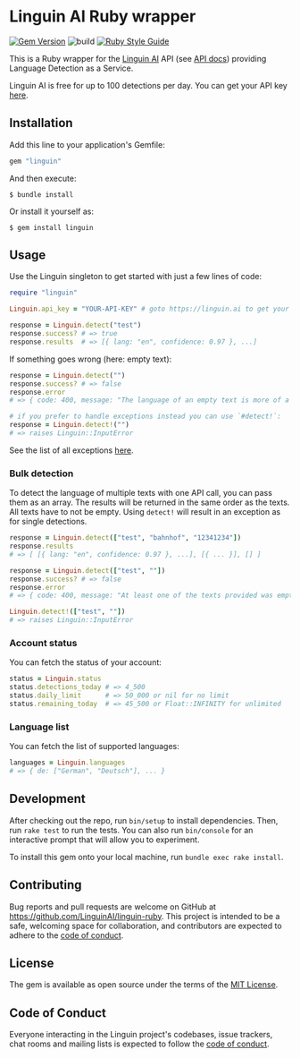 # Linguin AI Ruby wrapper

[![Gem Version](https://badge.fury.io/rb/linguin.svg)](https://badge.fury.io/rb/linguin) ![build](https://github.com/LinguinAI/linguin-ruby/actions/workflows/main.yml/badge.svg) [![Ruby Style Guide](https://img.shields.io/badge/code_style-standard-brightgreen.svg)](https://github.com/testdouble/standard)

This is a Ruby wrapper for the [Linguin AI](https://linguin.ai) API (see [API docs](https://linguin.ai/api-docs/v2)) providing Language Detection as a Service.

Linguin AI is free for up to 100 detections per day. You can get your API key [here](https://linguin.ai).

## Installation

Add this line to your application's Gemfile:

```ruby
gem "linguin"
```

And then execute:

    $ bundle install

Or install it yourself as:

    $ gem install linguin

## Usage

Use the Linguin singleton to get started with just a few lines of code:

```ruby
require "linguin"

Linguin.api_key = "YOUR-API-KEY" # goto https://linguin.ai to get your key

response = Linguin.detect("test")
response.success? # => true
response.results  # => [{ lang: "en", confidence: 0.97 }, ...]
```

If something goes wrong (here: empty text):

```ruby
response = Linguin.detect("")
response.success? # => false
response.error
# => { code: 400, message: "The language of an empty text is more of a philosophical question." }

# if you prefer to handle exceptions instead you can use `#detect!`:
response = Linguin.detect!("")
# => raises Linguin::InputError
```

See the list of all exceptions [here](https://github.com/LinguinAI/linguin-ruby/blob/main/lib/linguin/exceptions.rb).

### Bulk detection

To detect the language of multiple texts with one API call, you can pass them as an array. The results will be returned in the same order as the texts.
All texts have to not be empty. Using `detect!` will result in an exception as for single detections.

```ruby
response = Linguin.detect(["test", "bahnhof", "12341234"])
response.results
# => [ [{ lang: "en", confidence: 0.97 }, ...], [{ ... }], [] ]

response = Linguin.detect(["test", ""])
response.success? # => false
response.error
# => { code: 400, message: "At least one of the texts provided was empty." }

Linguin.detect!(["test", ""])
# => raises Linguin::InputError
```

### Account status

You can fetch the status of your account:

```ruby
status = Linguin.status
status.detections_today # => 4_500
status.daily_limit      # => 50_000 or nil for no limit
status.remaining_today  # => 45_500 or Float::INFINITY for unlimited
```

### Language list

You can fetch the list of supported languages:

```ruby
languages = Linguin.languages
# => { de: ["German", "Deutsch"], ... }
```

## Development

After checking out the repo, run `bin/setup` to install dependencies. Then, run `rake test` to run the tests. You can also run `bin/console` for an interactive prompt that will allow you to experiment.

To install this gem onto your local machine, run `bundle exec rake install`.

## Contributing

Bug reports and pull requests are welcome on GitHub at https://github.com/LinguinAI/linguin-ruby. This project is intended to be a safe, welcoming space for collaboration, and contributors are expected to adhere to the [code of conduct](https://github.com/LinguinAI/linguin-ruby/blob/master/CODE_OF_CONDUCT.md).

## License

The gem is available as open source under the terms of the [MIT License](https://opensource.org/licenses/MIT).

## Code of Conduct

Everyone interacting in the Linguin project's codebases, issue trackers, chat rooms and mailing lists is expected to follow the [code of conduct](https://github.com/LinguinAI/linguin-ruby/blob/master/CODE_OF_CONDUCT.md).
